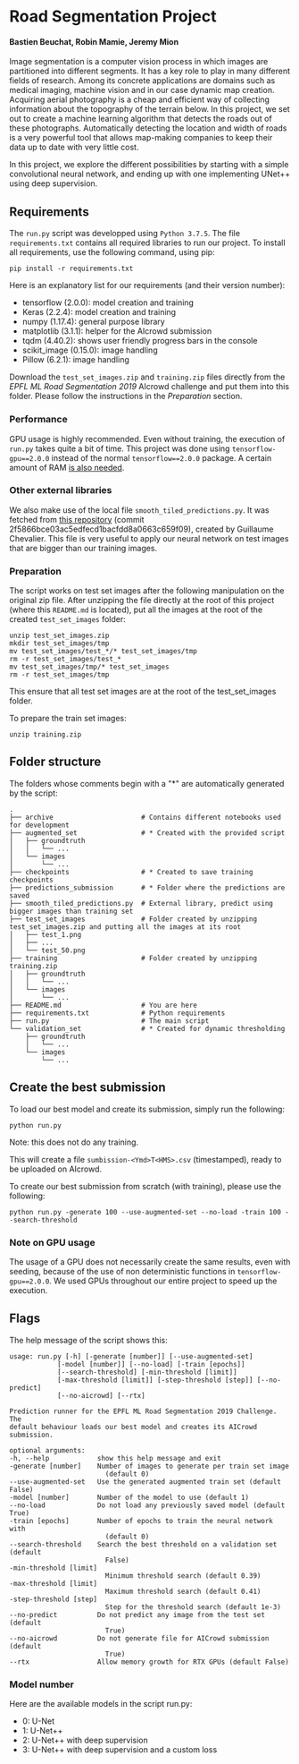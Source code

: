 # Road Segmentation Project
#### Bastien Beuchat, Robin Mamie, Jeremy Mion

Image segmentation is a computer vision process in which images are partitioned into different segments. It has a key role to play in many different fields of research. Among its concrete applications are domains such as medical imaging, machine vision and in our case dynamic map creation. Acquiring aerial photography is a cheap and efficient way of collecting information about the topography of the terrain below. In this project, we set out to create a machine learning algorithm that detects the roads out of these photographs. Automatically detecting the location and width of roads is a very powerful tool that allows map-making companies to keep their data up to date with very little cost.

In this project, we explore the different possibilities by starting with a simple convolutional neural network, and ending up with one implementing UNet++ using deep supervision.

## Requirements

The `run.py` script was developped using `Python 3.7.5`. The file `requirements.txt` contains all required libraries to run our project. To install all requirements, use the following command, using pip:

    pip install -r requirements.txt

Here is an explanatory list for our requirements (and their version number):

- tensorflow (2.0.0): model creation and training
- Keras (2.2.4): model creation and training
- numpy (1.17.4): general purpose library
- matplotlib (3.1.1): helper for the AIcrowd submission
- tqdm (4.40.2): shows user friendly progress bars in the console
- scikit_image (0.15.0): image handling
- Pillow (6.2.1): image handling

Download the `test_set_images.zip` and `training.zip` files directly from the *EPFL ML Road Segmentation 2019* AIcrowd challenge and put them into this folder. Please follow the instructions in the *Preparation* section.

### Performance

GPU usage is highly recommended. Even without training, the execution of `run.py` takes quite a bit of time. This project was done using `tensorflow-gpu==2.0.0` instead of the normal `tensorflow==2.0.0` package. A certain amount of RAM [is also needed](https://downloadmoreram.com/).

### Other external libraries

We also make use of the local file `smooth_tiled_predictions.py`. It was fetched from [this repository](https://github.com/Vooban/Smoothly-Blend-Image-Patches) (commit 2f5866bce03ac5edfecd1bacfdd8a0663c659f09), created by Guillaume Chevalier.
This file is very useful to apply our neural network on test images that are bigger than our training images.

### Preparation

The script works on test set images after the following manipulation on the original zip file. After unzipping the file directly at the root of this project (where this `README.md` is located), put all the images at the root of the created `test_set_images` folder:

    unzip test_set_images.zip
    mkdir test_set_images/tmp
    mv test_set_images/test_*/* test_set_images/tmp
    rm -r test_set_images/test_*
    mv test_set_images/tmp/* test_set_images
    rm -r test_set_images/tmp

This ensure that all test set images are at the root of the test_set_images folder.

To prepare the train set images:

    unzip training.zip

## Folder structure

The folders whose comments begin with a "*" are automatically generated by the script:

    .
    ├── archive                      # Contains different notebooks used for development
    ├── augmented_set                # * Created with the provided script
    │   ├── groundtruth
    │   │   └── ...
    │   └── images
    │       └── ...
    ├── checkpoints                  # * Created to save training checkpoints
    ├── predictions_submission       # * Folder where the predictions are saved
    ├── smooth_tiled_predictions.py  # External library, predict using bigger images than training set
    ├── test_set_images              # Folder created by unzipping test_set_images.zip and putting all the images at its root
    │   ├── test_1.png
    │   ├── ...
    │   └── test_50.png
    ├── training                     # Folder created by unzipping training.zip
    │   ├── groundtruth
    │   │   └── ...
    │   └── images
    │       └── ...
    ├── README.md                    # You are here
    ├── requirements.txt             # Python requirements
    ├── run.py                       # The main script
    └── validation_set               # * Created for dynamic thresholding
        ├── groundtruth
        │   └── ...
        └── images
            └── ...

## Create the best submission

To load our best model and create its submission, simply run the following:

    python run.py

Note: this does not do any training.

This will create a file `sumbission-<Ymd>T<HMS>.csv` (timestamped), ready to be uploaded on AIcrowd.

To create our best submission from scratch (with training), please use the following:

    python run.py -generate 100 --use-augmented-set --no-load -train 100 --search-threshold

### Note on GPU usage

The usage of a GPU does not necessarily create the same results, even with seeding, because of the use of non deterministic functions in `tensorflow-gpu==2.0.0`. We used GPUs throughout our entire project to speed up the execution.

## Flags

The help message of the script shows this:

    usage: run.py [-h] [-generate [number]] [--use-augmented-set]
                [-model [number]] [--no-load] [-train [epochs]]
                [--search-threshold] [-min-threshold [limit]]
                [-max-threshold [limit]] [-step-threshold [step]] [--no-predict]
                [--no-aicrowd] [--rtx]

    Prediction runner for the EPFL ML Road Segmentation 2019 Challenge. The
    default behaviour loads our best model and creates its AICrowd submission.

    optional arguments:
    -h, --help            show this help message and exit
    -generate [number]    Number of images to generate per train set image
                            (default 0)
    --use-augmented-set   Use the generated augmented train set (default False)
    -model [number]       Number of the model to use (default 1)
    --no-load             Do not load any previously saved model (default True)
    -train [epochs]       Number of epochs to train the neural network with
                            (default 0)
    --search-threshold    Search the best threshold on a validation set (default
                            False)
    -min-threshold [limit]
                            Minimum threshold search (default 0.39)
    -max-threshold [limit]
                            Maximum threshold search (default 0.41)
    -step-threshold [step]
                            Step for the threshold search (default 1e-3)
    --no-predict          Do not predict any image from the test set (default
                            True)
    --no-aicrowd          Do not generate file for AICrowd submission (default
                            True)
    --rtx                 Allow memory growth for RTX GPUs (default False)


### Model number

Here are the available models in the script run.py:

- 0: U-Net
- 1: U-Net++
- 2: U-Net++ with deep supervision
- 3: U-Net++ with deep supervision and a custom loss

